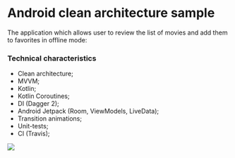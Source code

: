 
# Android clean architecture sample
The application which allows user to review the list of movies and add them to favorites in offline mode:

### Technical characteristics

- Clean architecture;
- MVVM;
- Kotlin;
- Kotlin Coroutines;
- DI (Dagger 2);
- Android Jetpack (Room, ViewModels, LiveData);
- Transition animations;
- Unit-tests;
- CI (Travis);

![](https://raw.githubusercontent.com/3383389/SampleData/master/Movies/Movies.gif)